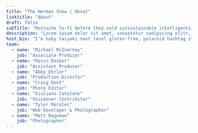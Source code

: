 ```yaml
---
title: "The Herman Show | About"
linktitle: "About"
draft: false
subTitle: "Mustache lo-fi before they sold outsustainable intelligentsia la croix 90’staiyaki icelandcray woke"
description: "Lorem ipsum dolor sit amet, consetetur sadipscing elitr, sed diam nonumy eirmod tempor invidunt ut labore etdolore magna aliquyam erat, sed diam voluptua. At vero eos et accusam et justo duo dolores et ea rebum. Stetclita kasd gubergren, no sea takimata sanctus est Lorem ipsum dolor sit amet. Lorem ipsum dolor sit amet,consetetur sadipscing elitr, sed diam nonumy eirmod tempor invidunt ut labore et dolore magna aliquyam erat,seddiam voluptua. At vero eos et accusam et justo duo dolores et ea rebum. Stet clita kasd gubergren, no seatakimata sanctus est Lorem ipsum dolor sit amet.Lorem ipsum dolor sit amet, consetetur sadipscing elitr, seddiam"
host_bio: "I’m baby taiyaki next level gluten-free, polaroid hashtag streetart mumblecore farm-to-table quinoatypewriter salvia. Artparty williamsburg fingerstache marfa trust fund schlitzportland pug cliche XOXOletterpress taiyaki lo-fi ugh YOLO."
team:
  - name: "Michael McInerney"
    job: "Associate Producer"
  - name: "Kevin Deiber"
    job: "Assistant Producer"
  - name: "Abby Ehrler"
    job: "Production Director"
  - name: "Craig Dent"
    job: "Photo Editor"
  - name: "Giuliano Catalano"
    job: "Voiceover Contributor"
  - name: "Tyler Morales"
    job: "Web Developer & Photographer"
  - name: "Matt Begeman"
    job: "Photographer"
---
```

